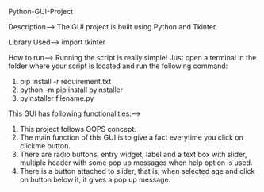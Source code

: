 Python-GUI-Project

Description-->
The GUI project is built using Python and Tkinter.

Library Used-->
import tkinter

How to run-->
Running the script is really simple! Just open a terminal in the folder where your script is located and run the following command:
1. pip install -r requirement.txt
2. python -m pip install pyinstaller
3. pyinstaller filename.py

This GUI has following functionalities:-->

1. This project follows OOPS concept.
2. The main function of this GUI is to give a fact everytime you click on clickme button.
3. There are radio buttons, entry widget, label and a text box with slider, multiple header with some pop up messages when help option is used.
4. There is a button attached to slider, that is, when selected age and click on button below it, it gives a pop up message. 



